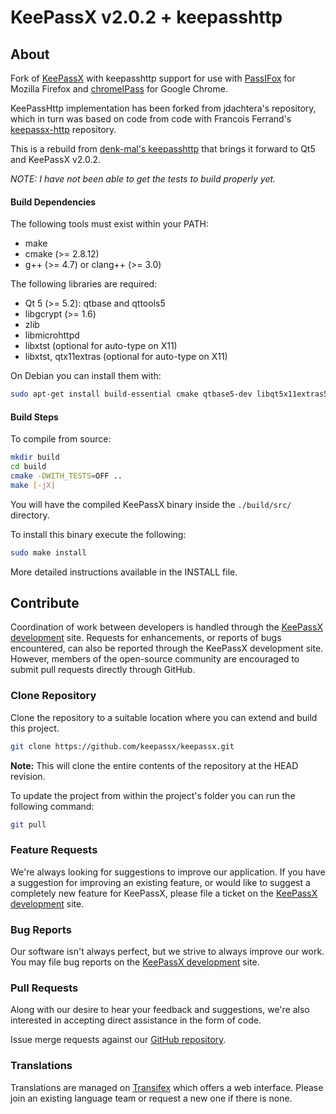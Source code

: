 # KeePassX v2.0.2 + keepasshttp

## About

Fork of [KeePassX](https://www.keepassx.org/) with keepasshttp support for use with [PassIFox](https://addons.mozilla.org/en-us/firefox/addon/passifox/) for Mozilla Firefox and [chromeIPass](https://chrome.google.com/webstore/detail/chromeipass/ompiailgknfdndiefoaoiligalphfdae) for Google Chrome.

KeePassHttp implementation has been forked from jdachtera's repository, which in turn was based on code from code with Francois Ferrand's [keepassx-http](https://gitorious.org/keepassx/keepassx-http/source/master:) repository. 

This is a rebuild from [denk-mal's keepasshttp](https://github.com/denk-mal/keepassx.git) that brings it forward to Qt5 and KeePassX v2.0.2.

*NOTE: I have not been able to get the tests to build properly yet.*

#### Build Dependencies

The following tools must exist within your PATH:

* make
* cmake (>= 2.8.12)
* g++ (>= 4.7) or clang++ (>= 3.0)

The following libraries are required:

* Qt 5 (>= 5.2): qtbase and qttools5
* libgcrypt (>= 1.6)
* zlib
* libmicrohttpd
* libxtst (optional for auto-type on X11)
* libxtst, qtx11extras (optional for auto-type on X11)

On Debian you can install them with:

```bash
sudo apt-get install build-essential cmake qtbase5-dev libqt5x11extras5-dev qttools5-dev qttools5-dev-tools libgcrypt20-dev zlib1g-dev
```

#### Build Steps

To compile from source:

```bash
mkdir build
cd build
cmake -DWITH_TESTS=OFF ..
make [-jX]
```

You will have the compiled KeePassX binary inside the `./build/src/` directory.

To install this binary execute the following:

```bash
sudo make install
```

More detailed instructions available in the INSTALL file.

## Contribute

Coordination of work between developers is handled through the [KeePassX development](https://www.keepassx.org/dev/) site.
Requests for enhancements, or reports of bugs encountered, can also be reported through the KeePassX development site.
However, members of the open-source community are encouraged to submit pull requests directly through GitHub.

### Clone Repository

Clone the repository to a suitable location where you can extend and build this project.

```bash
git clone https://github.com/keepassx/keepassx.git
```

**Note:** This will clone the entire contents of the repository at the HEAD revision.

To update the project from within the project's folder you can run the following command:

```bash
git pull
```

### Feature Requests

We're always looking for suggestions to improve our application. If you have a suggestion for improving an existing feature,
or would like to suggest a completely new feature for KeePassX, please file a ticket on the [KeePassX development](https://www.keepassx.org/dev/) site.

### Bug Reports

Our software isn't always perfect, but we strive to always improve our work. You may file bug reports on the [KeePassX development](https://www.keepassx.org/dev/) site.

### Pull Requests

Along with our desire to hear your feedback and suggestions, we're also interested in accepting direct assistance in the form of code.

Issue merge requests against our [GitHub repository](https://github.com/keepassx/keepassx).

### Translations

Translations are managed on [Transifex](https://www.transifex.com/projects/p/keepassx/) which offers a web interface.
Please join an existing language team or request a new one if there is none.
